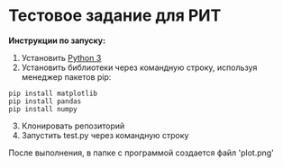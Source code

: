 # Тестовое задание для РИТ
**Инструкции по запуску:**
1. Установить [Python 3](https://www.python.org/downloads/)
2. Установить библиотеки через командную строку, используя менеджер пакетов pip:
```
pip install matplotlib
pip install pandas
pip install numpy
```
3. Клонировать репозиторий
4. Запустить test.py через командную строку

После выполнения, в папке с программой создается файл 'plot.png'
